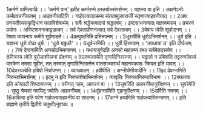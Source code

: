 

  
1कर्मणे वामित्यादि ।। 'कर्मणे वाम्' इतीह कर्मारम्भे हस्तयोस्संमर्शनम् । यज्ञस्य वा इति । लक्षणेऽनोः कर्मप्रवचनीयत्वम् । आहवनीयादिति । गार्हपत्यात्प्रक्रम्य संततामुलपराजीं स्तृणात्याहवनीयात् ।।
2अपः प्रणयतीत्यसकृद्विधानं फलविशेषार्थम् । सर्वैः श्रद्धेयत्वादपां श्रद्धात्वम् । इष्टसाधनत्वात् यज्ञत्वमपाम् । प्रचरणं प्रयोगः । अरिष्टशमनत्वाद्वज्रत्वम् । सर्व देवताप्रीणनत्वात् सर्व देवतात्वम् ।।
3वेषाय त्वेति शूर्पादानम् ।। वेषाय व्यापनाय कर्मणे शूर्पमादत्ते।।
4प्रत्युष्टमिति प्रतितपनम् ।।
5धूरसीति धुरोऽभिमर्शनम् ।। धुर्य इति । यज्ञस्य धुरो वोढा धुर्यः । 'धुरो यढ्ढकौ' ।।
6धूर्वन्तमिति ।। धुर्वी हिंसायाम् । 'उपधायां च' इति दीर्घत्वम् ।।
7त्वं देवानामिति अनसोऽभिमन्त्रणम् ।। यथायजुर्वदति अनसो माहात्म्यं तथा सर्वमेतदस्त्वेव ।।
8मित्रस्य त्वेति पुरोडाशीयानां प्रोक्षणम् ॥
9उरुवातायेति तृणादिनिरसनम् ।। यद्वातो न प्रविशति तद्वरुणदेवत्यं वारकेण तमसा गृहीतं, तत् तस्मात् तृणादिनिरसनेन वातसञ्चारार्थं महानवकाशः क्रियत इति यावत् ।।
10देवस्यत्वेति हविषो निर्वापणम् ।। व्याख्यातम् । हवींषीति । अग्नीषोमीयादीनि ।।
11इदं देवानामिति निरुप्ताभिमर्शनम् ।। इदमु न इति निरुप्तशेषाभिमर्शनम् । व्यावृत्तिः निरुप्तानिरुप्तविभागः ।।
12स्फात्या इति कोष्ठादौ शिष्टावपनम् ।। परीणत् गहम्, आवपनं वा ।।
13सुवरिति आहवनीयानुवीक्षणम् ।। सुवरेवेति । सुष्ठु श्रेयसां गमयितृ ज्योतिः आहवनीयम् ।।
14दृंहन्तामिति गृहानुवीक्षणम् ।।
15उर्विति गमनम् ।।
16अदित्या इति परेण गार्हपत्यमाहवनीयं वा सादनम् ।।
17अग्ने हव्यमिति गार्हपत्याभिमन्त्रणम् ।।
इति ब्राह्मणे तृतीये द्वितीये चतुर्थोऽनुवाकः ॥  
